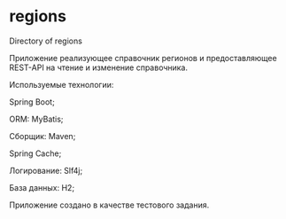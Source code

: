 # regions
Directory of regions

Приложение реализующее справочник регионов и предоставляющее REST-API на чтение и изменение справочника.

Используемые технологии:

Spring Boot;

ORM: MyBatis; 

Сборщик: Maven;

Spring Cache;

Логирование: Slf4j;

База данных: H2;

Приложение создано в качестве тестового задания.
